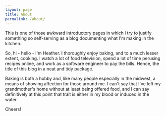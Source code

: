 ```yaml
---
layout: page
title: About
permalink: /about/
---
```

This is one of those awkward introductory pages in which I try to justify something so self-serving as a blog documenting what I'm making in the kitchen.

So, hi - hello - I'm Heather. I thoroughly enjoy baking, and to a much lesser extent, cooking. I watch a lot of food television, spend a lot of time perusing recipes online, and work as a software engineer to pay the bills. Hence, the title of this blog in a neat and tidy package.

Baking is both a hobby and, like many people especially in the midwest, a means of showing affection for those around me. I can't say that I've left my grandmother's home without at least being offered food, and I can say definitively at this point that trait is either in my blood or induced in the water.

Cheers!
